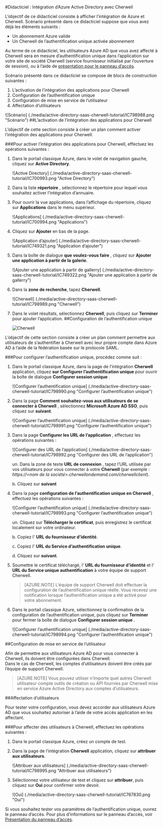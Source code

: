 <properties 
    pageTitle="Didacticiel : Intégration d’Azure Active Directory avec Cherwell | Microsoft Azure" 
    description="Découvrez comment utiliser Cherwell avec Azure Active Directory pour activer l’authentification unique, la mise en service automatisé et bien plus encore !" 
    services="active-directory" 
    authors="jeevansd"  
    documentationCenter="na" 
    manager="femila"/>
<tags 
    ms.service="active-directory" 
    ms.devlang="na" 
    ms.topic="article" 
    ms.tgt_pltfrm="na" 
    ms.workload="identity" 
    ms.date="10/14/2016" 
    ms.author="jeedes" />

#<a name="tutorial-azure-active-directory-integration-with-cherwell"></a>Didacticiel : Intégration d’Azure Active Directory avec Cherwell

L’objectif de ce didacticiel consiste à afficher l’intégration de Azure et Cherwell. Scénario présenté dans ce didacticiel suppose que vous avez déjà les éléments suivants :

-   Un abonnement Azure valide
-   Un Cherwell de l’authentification unique activée abonnement

Au terme de ce didacticiel, les utilisateurs Azure AD que vous avez affecté à Cherwell sera en mesure d’authentification unique dans l’application sur votre site de société Cherwell (service fournisseur initialisé par l’ouverture de session), ou à l’aide de [présentation pour le panneau d’accès](active-directory-saas-access-panel-introduction.md).

Scénario présenté dans ce didacticiel se compose de blocs de construction suivantes :

1.  L’activation de l’intégration des applications pour Cherwell
2.  Configuration de l’authentification unique
3.  Configuration de mise en service de l’utilisateur
4.  Affectation d’utilisateurs

![Scénario] (./media/active-directory-saas-cherwell-tutorial/IC798988.png "Scénario")
##<a name="enabling-the-application-integration-for-cherwell"></a>L’activation de l’intégration des applications pour Cherwell

L’objectif de cette section consiste à créer un plan comment activer l’intégration des applications pour Cherwell.

###<a name="to-enable-the-application-integration-for-cherwell-perform-the-following-steps"></a>Pour activer l’intégration des applications pour Cherwell, effectuez les opérations suivantes :

1.  Dans le portail classique Azure, dans le volet de navigation gauche, cliquez sur **Active Directory**.

    ![Active Directory] (./media/active-directory-saas-cherwell-tutorial/IC700993.png "Active Directory")

2.  Dans la liste **répertoire** , sélectionnez le répertoire pour lequel vous souhaitez activer l’intégration d’annuaire.

3.  Pour ouvrir la vue applications, dans l’affichage du répertoire, cliquez sur **Applications** dans le menu supérieur.

    ![Applications] (./media/active-directory-saas-cherwell-tutorial/IC700994.png "Applications")

4.  Cliquez sur **Ajouter** en bas de la page.

    ![Application d’ajouter] (./media/active-directory-saas-cherwell-tutorial/IC749321.png "Application d’ajouter")

5.  Dans la boîte de dialogue **que voulez-vous faire** , cliquez sur **Ajouter une application à partir de la galerie**.

    ![Ajouter une application à partir de gallerry] (./media/active-directory-saas-cherwell-tutorial/IC749322.png "Ajouter une application à partir de gallerry")

6.  Dans la **zone de recherche**, tapez **Cherwell**.

    ![Cherwell] (./media/active-directory-saas-cherwell-tutorial/IC798989.png "Cherwell")

7.  Dans le volet résultats, sélectionnez **Cherwell**, puis cliquez sur **Terminer** pour ajouter l’application.
##<a name="configuring-single-sign-on"></a>Configuration de l’authentification unique

    ![Cherwell](./media/active-directory-saas-cherwell-tutorial/IC798996.png "Cherwell")

L’objectif de cette section consiste à créer un plan comment permettre aux utilisateurs de s’authentifier à Cherwell avec leur propre compte dans Azure AD à l’aide de la fédération basée sur le protocole SAML.

###<a name="to-configure-single-sign-on-perform-the-following-steps"></a>Pour configurer l’authentification unique, procédez comme suit :

1.  Dans le portail classique Azure, dans la page de l’intégration **Cherwell** application, cliquez **sur Configurer l’authentification unique** pour ouvrir la boîte de dialogue **Configurer session unique** .

    ![Configurer l’authentification unique] (./media/active-directory-saas-cherwell-tutorial/IC798990.png "Configurer l’authentification unique")

2.  Dans la page **Comment souhaitez-vous aux utilisateurs de se connecter à Cherwell** , sélectionnez **Microsoft Azure AD SSO**, puis cliquez sur **suivant**.

    ![Configurer l’authentification unique] (./media/active-directory-saas-cherwell-tutorial/IC798991.png "Configurer l’authentification unique")

3.  Dans la page **Configurer les URL de l’application** , effectuez les opérations suivantes :

    ![Configurer des URL de l’application] (./media/active-directory-saas-cherwell-tutorial/IC798992.png "Configurer des URL de l’application")

    un.  Dans la zone de texte **URL de connexion** , tapez l’URL utilisée par vos utilisateurs pour vous connecter à votre **Cherwell** (par exemple : *https://\<nom de la société\>.cherwellondemand.com/cherwellclient*).

    b.  Cliquez sur **suivant**

4.  Dans la page **configuration de l’authentification unique en Cherwell** , effectuez les opérations suivantes :

    ![Configurer l’authentification unique] (./media/active-directory-saas-cherwell-tutorial/IC798993.png "Configurer l’authentification unique")

    un.  Cliquez sur **Télécharger le certificat**, puis enregistrez le certificat localement sur votre ordinateur.

    b.  Copiez l' **URL du fournisseur d’identité**.

    c.  Copiez l' **URL du Service d’authentification unique**.

    d.  Cliquez sur **suivant**.

5.  Soumettre le certificat téléchargé, l' **URL du fournisseur d’identité** et l' **URL du Service unique authentification** à votre équipe de support Cherwell.

    >[AZURE.NOTE] L’équipe de support Cherwell doit effectuer la configuration de l’authentification unique réelle.
Vous recevez une notification lorsque l’authentification unique a été activé pour votre abonnement.

6.  Dans le portail classique Azure, sélectionnez la confirmation de la configuration de l’authentification unique, puis cliquez sur **Terminer** pour fermer la boîte de dialogue **Configurer session unique** .

    ![Configurer l’authentification unique] (./media/active-directory-saas-cherwell-tutorial/IC798994.png "Configurer l’authentification unique")

##<a name="configuring-user-provisioning"></a>Configuration de mise en service de l’utilisateur

Afin de permettre aux utilisateurs Azure AD pour vous connecter à Cherwell, ils doivent être configurées dans Cherwell.  
Dans le cas de Cherwell, les comptes d’utilisateurs doivent être créés par l’équipe de support Cherwell.

>[AZURE.NOTE] Vous pouvez utiliser n’importe quel autres Cherwell utilisateur compte outils de création ou API fournies par Cherwell mise en service Azure Active Directory aux comptes d’utilisateurs.

##<a name="assigning-users"></a>Affectation d’utilisateurs

Pour tester votre configuration, vous devez accorder aux utilisateurs Azure AD que vous souhaitez autoriser à l’aide de votre accès application en les affectant.

###<a name="to-assign-users-to-cherwell-perform-the-following-steps"></a>Pour affecter des utilisateurs à Cherwell, effectuez les opérations suivantes :

1.  Dans le portail classique Azure, créez un compte de test.

2.  Dans la page de l’intégration **Cherwell** application, cliquez sur **attribuer aux utilisateurs**.

    ![Attribuer aux utilisateurs] (./media/active-directory-saas-cherwell-tutorial/IC798995.png "Attribuer aux utilisateurs")

3.  Sélectionnez votre utilisateur de test et cliquez sur **attribuer**, puis cliquez sur **Oui** pour confirmer votre devoir.

    ![Oui] (./media/active-directory-saas-cherwell-tutorial/IC767830.png "Oui")

Si vous souhaitez tester vos paramètres de l’authentification unique, ouvrez le panneau d’accès. Pour plus d’informations sur le panneau d’accès, voir [Présentation du panneau d’accès](active-directory-saas-access-panel-introduction.md).
